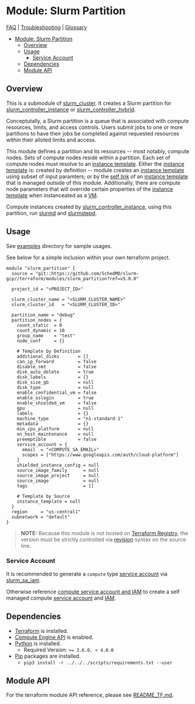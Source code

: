 # Module: Slurm Partition

[FAQ](../../../docs/faq.md) |
[Troubleshooting](../../../docs/troubleshooting.md) |
[Glossary](../../../docs/glossary.md)

<!-- mdformat-toc start --slug=github --no-anchors --maxlevel=6 --minlevel=1 -->

- [Module: Slurm Partition](#module-slurm-partition)
  - [Overview](#overview)
  - [Usage](#usage)
    - [Service Account](#service-account)
  - [Dependencies](#dependencies)
  - [Module API](#module-api)

<!-- mdformat-toc end -->

## Overview

This is a submodule of [slurm_cluster](../slurm_cluster/). It creates a Slurm
partition for [slurm_controller_instance](../slurm_controller_instance/) or
[slurm_controller_hybrid](../slurm_controller_hybrid/).

Conceptutally, a Slurm partition is a queue that is associated with compute
resources, limits, and access controls. Users submit jobs to one or more
partitions to have their jobs be completed against requested resources within
their alloted limits and access.

This module defines a partition and its resources -- most notably, compute
nodes. Sets of compute nodes reside within a partition. Each set of compute
nodes must resolve to an
[instance template](../../../docs/glossary.md#instance-template). Either the
[instance template](../../../docs/glossary.md#instance-template) is: created by
definition -- module creates an
[instance template](../../../docs/glossary.md#instance-template) using subset of
input paramters; or by the [self link](../../../docs/glossary.md#self-link) of
an [instance template](../../../docs/glossary.md#instance-template) that is
managed outside of this module. Additionally, there are compute node parameters
that will override certain properties of the
[instance template](../../../docs/glossary.md#instance-template) when
instanceated as a [VM](../../../docs/glossary.md#vm).

Compute instances created by
[slurm_controller_instance](../slurm_controller_instance/README.md), using this
partition, run [slurmd](../../../docs/glossary.md#slurmd) and
[slurmstepd](../../../docs/glossary.md#slurmstepd).

## Usage

See [examples](../../examples/slurm_partition/) directory for sample usages.

See below for a simple inclusion within your own terraform project.

```hcl
module "slurm_partition" {
  source = "git::https://github.com/SchedMD/slurm-gcp//terraform/modules/slurm_partition?ref=v5.0.0"

  project_id = "<PROJECT_ID>"

  slurm_cluster_name = "<SLURM_CLUSTER_NAME>"
  slurm_cluster_id   = "<SLURM_CLUSTER_ID>"

  partition_name = "debug"
  partition_nodes = {
    count_static  = 0
    count_dynamic = 10
    group_name    = "test"
    node_conf     = {}

    # Template by Definition
    additional_disks       = []
    can_ip_forward         = false
    disable_smt            = false
    disk_auto_delete       = true
    disk_labels            = {}
    disk_size_gb           = null
    disk_type              = null
    enable_confidential_vm = false
    enable_oslogin         = true
    enable_shielded_vm     = false
    gpu                    = null
    labels                 = {}
    machine_type           = "n1-standard-1"
    metadata               = {}
    min_cpu_platform       = null
    on_host_maintenance    = null
    preemptible            = false
    service_account = {
      email  = "<COMPUTE_SA_EMAIL>"
      scopes = ["https://www.googleapis.com/auth/cloud-platform"]
    }
    shielded_instance_config = null
    source_image_family      = null
    source_image_project     = null
    source_image             = null
    tags                     = []

    # Template by Source
    instance_template = null
  }
  region     = "us-central1"
  subnetwork = "default"
}
```

> **NOTE:** Because this module is not hosted on
> [Terraform Registry](../../../docs/glossary.md#terraform-registry), the
> version must be strictly controlled via
> [revision](https://www.terraform.io/language/modules/sources#selecting-a-revision)
> syntax on the source line.

### Service Account

It is recommended to generate a `compute` type
[service account](../../../docs/glossary.md#service-account) via
[slurm_sa_iam](../slurm_sa_iam/).

Otherwise reference
[compute service account and IAM](../slurm_sa_iam/README.md#compute) to create a
self managed compute
[service account](../../../docs/glossary.md#service-account) and
[IAM](../../../docs/glossary.md#iam).

## Dependencies

- [Terraform](https://www.terraform.io/downloads.html) is installed.
- [Compute Engine API](../../../docs/glossary.md#compute-engine) is enabled.
- [Python](../../../docs/glossary.md#python) is installed.
  - Required Version: `>= 3.6.0, < 4.0.0`
- [Pip](../../../docs/glossary.md#pip) packages are installed.
  - `pip3 install -r ../../../scripts/requirements.txt --user`

## Module API

For the terraform module API reference, please see
[README_TF.md](./README_TF.md).
